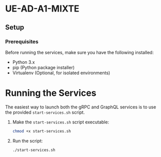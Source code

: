 # UE-AD-A1-MIXTE


## Setup

### Prerequisites

Before running the services, make sure you have the following installed:

- Python 3.x
- pip (Python package installer)
- Virtualenv (Optional, for isolated environments)

# Running the Services

The easiest way to launch both the gRPC and GraphQL services is to use the provided `start-services.sh` script.

1. Make the `start-services.sh` script executable:
    ```bash
    chmod +x start-services.sh
    ```

2. Run the script:
    ```bash
    ./start-services.sh
    ```

